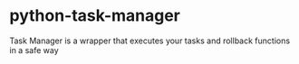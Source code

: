 # python-task-manager
Task Manager is a wrapper that executes your tasks and rollback functions in a safe way
